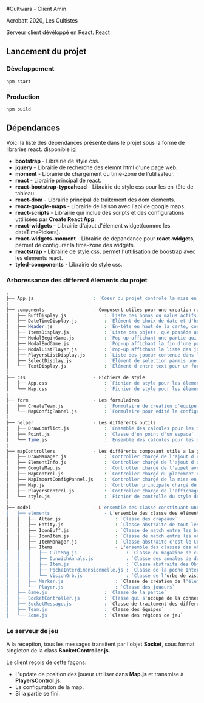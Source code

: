 #Cultwars - Client Amin

Acrobatt 2020, Les Cultistes

Serveur client dévéloppé en React. [React](https://reactjs.org/)

## Lancement du projet

### Développement
``` npm start ```

### Production
``` npm build ```


## Dépendances

Voici la liste des dépendances présente dans le projet sous la forme de libraries react. disponible [ici](https://www.npmjs.com/)

- **bootstrap**                 - Librairie de style css.
- **jquery**                    - Librairie de recherche des elemnt html d'une page web.
- **moment**                    - Librairie de chargement du time-zone de l'utilisateur.
- **react**                     - Librairie principal de react.
- **react-bootstrap-typeahead** - Librairie de style css pour les en-tête de tableau.
- **react-dom**                 - Librairie principal de traitement des dom elements.
- **react-google-maps**         - Librairie de liaison avec l'api de google maps.
- **react-scripts**             - Librairie qui inclue des scripts et des configurations uttilisées par **Create React App**.
- **react-widgets**             - Librairie d'ajout d'élement widget(comme les dateTimePickers).
- **react-widgets-moment**      - Librairie de depandance pour **react-widgets**, permet de configurer la time-zone des widgets.
- **reactstrap**                - Librairie de style css, permet l'uttilisation de boostrap avec les élements react.
- **tyled-components**          - Librairie de style css.

### Arboressance des different éléments du projet

```php
.
├── App.js                      : `Coeur du projet controle la mise en place d'une partie, et son lancement si le serveur de jeu en contient deja une`
|
├── components                  - Composent utiles pour une creation rapide de la map
│   ├── BuffDisplay.js              : `Liste des bonus ou malus actifs, d'un joueur, sous la forme d'une liste html`
│   ├── DateTimeDisplay.js          : `Elément de choix de date et d'heure pour un formulaire html`
│   ├── Header.js                   : `En-tête en haut de la carte, contient des boutons`
│   ├── ItemsDisplay.js             : `Liste des objets, que possède un joueur, sous la forme d'une liste html`
│   ├── ModalBeginGame.js           : `Pop-up affichant une partie qui n'as pas encore commencée,elle contient la liste des joueurs qui attendent le début de la partie`  
│   ├── ModalEndGame.js             : `Pop-up affichant la fin d'une partie, elle contient le classement des équipes`
│   ├── ModalListPlayer.js          : `Pop-up affichant la liste des joueurs connectés`
│   ├── PlayersListDisplay.js       : `Liste des joueur contenue dans la partie courante, sous la forme d'une liste html`
│   ├── SelectDisplay.js            : `Elément de selection parmis une liste d'élements pour un formulaire html`
│   └── TextDisplay.js              : `Elément d'entré text pour un formulaire html`
|
├── css                         - Fichiers de style
│   ├── App.css                     : `Fichier de style pour les élements de formulaire`
│   └── Map.css                     : `Fichier de style pour les élements contenue par la carte`
|
├── form                        - Les formulaires
│   ├── CreateTeam.js               : `Formulaire de creation d'équipe`
│   └── MapConfigPannel.js          : `Formulaire pour edité la configuration de la partie aprés injéction de la configuration JSON`
|
├── helper                      - Les différents outils
│   ├── DrawConflict.js             : `Ensemble des calcules pour les intéractions entre les éléments sur la carte`
│   ├── Point.js                    : `Classe d'un point d'un espace`
│   └── Time.js                     : `Ensemble des calcules pour les dates`
|
├── mapControllers              - Les différents composant utils a la gestion de la carte **Google-Maps** 
│   ├── DrawManager.js              : `Controller chargé de l'ajout d'un éléments sur la carte`
│   ├── ElementInfo.js              : `Controller chargé de l'ajout d'une bulle d'info`
│   ├── GoogleMap.js                : `Controller chargé de l'appel avec l'api **Google-Maps**`
│   ├── MapControl.js               : `Controller chargé du placement et de la mise à jour des éléments sur la carte`
│   ├── MapImportConfigPannel.js    : `Controller chargé de la mise en ligne d'une nouvelle configuration JSON`
│   ├── Map.js                      : `Controller principale chargé de la création de la carte et de l'interaction entre les informations du serveur de jeux et des éléments de la carte. `
│   ├── PlayersControl.js           : `Controller chargé de l'affichage des joeurs`
│   └── style.js                    : `Fichier de controlle du style de la carte **Google-Maps**`
|
├── model                       - L'ensemble des classe constituant une partie
│   ├── elements                    - L'ensemble des classe des éléments disposables sur la carte
│   │   ├── Altar.js                    : `Classe des drapeaux`
│   │   ├── Entity.js                   : `Classe abstraite de tout les élements disposables sur la carte`
│   │   ├── IconBuff.js                 : `Classe de match entre les bonus et les malus d'un joueur et leur images`
│   │   ├── IconItem.js                 : `Classe de match entre les objets et leur images`
│   │   ├── ItemManager.js              : `Classe abstraite c'est le Constructeur des objets`
│   │   ├── Items                       - L'ensemble des classes des objets
│   │   │   ├── CultMag.js                  : `Classe du magazine de culte`
│   │   │   ├── DunwichAnnals.js            : `Classe des annales de dunwichs`
│   │   │   ├── Item.js                     : `Classe abstraite des Objects`
│   │   │   ├── PocheInterdimensionnelle.js : `Classe de la poche Interdimenssionnelle`
│   │   │   └── VisionOrb.js                : `Classe de l'orbe de vision`
│   │   ├── Marker.js                   : `Classe de création de l'élément visuèlement parlant sur la carte`
│   │   └── Player.js                   : `Classe des joueurs`
│   ├── Game.js                     : `Classe de la partie`
│   ├── SocketController.js         : `Classe qui s'occupe de la connection avec le serveur de jeu `
│   ├── SocketMessage.js            : `Classe de traitement des differents types messages reçus et envoyés au serveur de jeu `
│   ├── Team.js                     : `Classe des équipes`
│   └── Zone.js                     : `Classe des régions de jeu`
```

### Le serveur de jeu

A la réception, tous les messages transitent par l'objet **Socket**, sous format singleton de la class **SocketController.js**.

Le client reçois de cette façons:
- L'update de position des joueur uttiliser dans **Map.js** et transmise à **PlayersControl.js**.
- La configuration de la map.
- Si la partie se fini.
